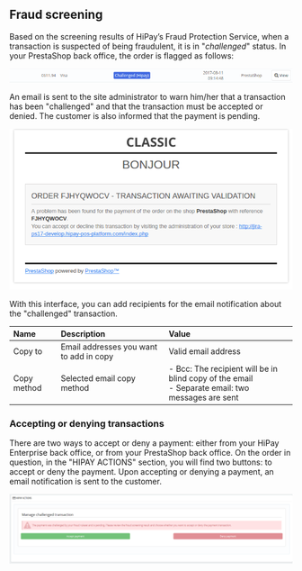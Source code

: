 ## Fraud screening

Based on the screening results of HiPay’s Fraud Protection Service, when a transaction
is suspected of being fraudulent, it is in "_challenged_" status. In your PrestaShop back office,
the order is flagged as follows:

![legend](images/payment-method-challenged.png)

An email is sent to the site administrator to warn him/her that a transaction has been
"challenged" and that the transaction must be accepted or denied.
The customer is also informed that the payment is pending.

![legend](images/fraud-email.png)

With this interface, you can add recipients for the email notification about the "challenged" transaction.


   | Name               | Description | Value |
 |:------------|:------------|:-----|
| Copy to                    |  Email addresses you want to add in copy|Valid email address |
| Copy method               | Selected email copy method | - Bcc: The recipient will be in blind copy of the email <br /> - Separate email: two messages are sent

### Accepting or denying transactions

There are two ways to accept or deny a payment: either from your HiPay Enterprise back office, or from your PrestaShop back office.
On the order in question, in the "HIPAY ACTIONS" section, you will find two buttons: to accept or deny the payment.
Upon accepting or denying a payment, an email notification is sent to the customer.


![legend](images/fraud-tabs-accept.png)

